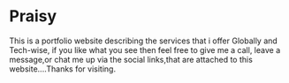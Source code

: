 # Praisy
This is a portfolio website describing the services that i offer Globally and Tech-wise, if you like what you see then feel free to give me a call, leave a message,or chat me up via the social links,that are attached to this website....Thanks for visiting.
